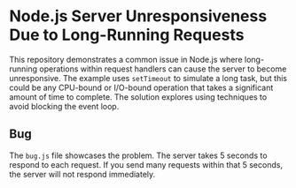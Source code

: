 # Node.js Server Unresponsiveness Due to Long-Running Requests

This repository demonstrates a common issue in Node.js where long-running operations within request handlers can cause the server to become unresponsive.  The example uses `setTimeout` to simulate a long task, but this could be any CPU-bound or I/O-bound operation that takes a significant amount of time to complete.  The solution explores using techniques to avoid blocking the event loop.

## Bug
The `bug.js` file showcases the problem.  The server takes 5 seconds to respond to each request. If you send many requests within that 5 seconds, the server will not respond immediately.